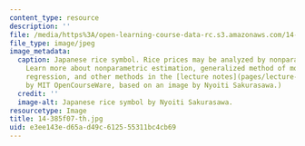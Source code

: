 ```yaml
---
content_type: resource
description: ''
file: /media/https%3A/open-learning-course-data-rc.s3.amazonaws.com/14-385-nonlinear-econometric-analysis-fall-2007/e3ee143ed65ad49c612555311bc4cb69_14-385f07-th.jpg
file_type: image/jpeg
image_metadata:
  caption: Japanese rice symbol. Rice prices may be analyzed by nonparametric estimation.
    Learn more about nonparametric estimation, generalized method of moments, quantile
    regression, and other methods in the [lecture notes](pages/lecture-notes). (Image
    by MIT OpenCourseWare, based on an image by Nyoiti Sakurasawa.)
  credit: ''
  image-alt: Japanese rice symbol by Nyoiti Sakurasawa.
resourcetype: Image
title: 14-385f07-th.jpg
uid: e3ee143e-d65a-d49c-6125-55311bc4cb69
---
```

